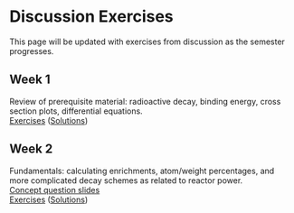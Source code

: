 # Discussion Exercises

This page will be updated with exercises from discussion as the semester progresses.

## Week 1

Review of prerequisite material: radioactive decay, binding energy, cross section plots, differential equations.  
[Exercises](disc01_exercises.pdf) ([Solutions](disc01_solutions.pdf))

## Week 2

Fundamentals: calculating enrichments, atom/weight percentages, and more complicated decay schemes as related to reactor power.  
[Concept question slides](../concepts/disc02_concepts.pdf)  
[Exercises](disc02_exercises.pdf) ([Solutions](disc02_solutions.pdf))